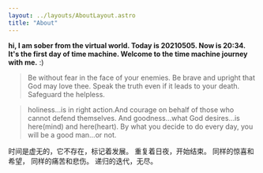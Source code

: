 ```yaml
---
layout: ../layouts/AboutLayout.astro
title: "About"
---
```


**hi, I am sober from the virtual world. Today is 20210505. Now is 20:34. It's the first day of time machine. Welcome to the time machine journey with me.**
:)

> Be without fear
> in the face of your enemies.
> Be brave and upright
> that God may love thee.
> Speak the truth
> even if it leads to your death.
> Safeguard the helpless.

> holiness…is in right action.And courage on behalf of those who cannot defend themselves.
> And goodness…what God desires…is here(mind) and here(heart).
> By what you decide to do every day, you will be a good man…or not.

时间是虚无的，它不存在，标记着发展。
重复着日夜，开始结束。
同样的惊喜和希望，
同样的痛苦和悲伤。
递归的迭代，无尽。